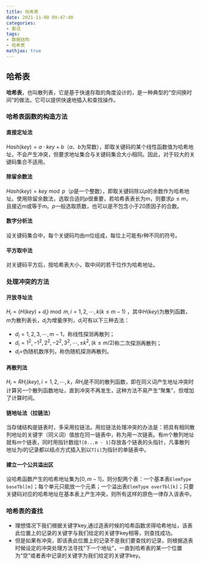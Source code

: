 ```yaml
---
title: 哈希表
date: 2021-11-08 09:47:40
categories:
- 面试
tags:
- 数据结构
- 哈希表
mathjax: true
---
```


## 哈希表

**哈希表**，也叫散列表，它是基于快速存取的角度设计的，是一种典型的“空间换时间”的做法。它可以提供快速地插入和查找操作。

### 哈希表函数的构造方法

#### 直接定址法
$Hash(key) = a \cdot key + b$（$a$、$b$为常数），即取关键码的某个线性函数值为哈希地址，不会产生冲突，但要求地址集合与关键码集合大小相同。因此，对于较大的关键码集合不适用。

#### 除留余数法
$Hash(key) = key \bmod p$（$p$是一个整数），即取关键码除以$p$的余数作为哈希地址。使用除留余数法，选取合适的$p$很重要，若哈希表表长为$m$，则要求$p \le m$，且接近$m$或等于$m$。$p$一般选取质数，也可以是不包含小于20质因子的合数。

#### 数字分析法
设关键码集合中，每个关键码均由$m$位组成，每位上可能有$r$种不同的符号。

#### 平方取中法
对关键码平方后，按哈希表大小，取中间的若干位作为哈希地址。

### 处理冲突的方法

#### 开放寻址法
$H_i = (H(key) + d_i) \bmod m, i = 1, 2, \cdots, k (k \le m - 1)$ ，其中$H(key)$为散列函数，$m$为散列表长，$d_i$为增量序列，$d_i$可有以下三种去法：
* $d_i = 1, 2, 3, \cdots, m - 1$，称线性探测再散列；
* $d_i = 1^2, -1^2, 2^2, -2^2, 3^2, \cdots, \pm k^2, (k \le m / 2)$称二次探测再散列；
* $d_i=$伪随机数序列，称伪随机探测再散列。

#### 再散列法
$H_i = RH_i(key), i = 1, 2, \cdots, k$，$RH_i$是不同的散列函数，即在同义词产生地址冲突时计算另一个散列函数地址，直到冲突不再发生，这种方法不易产生“聚集”，但增加了计算时间。

#### 链地址法（拉链法）
当存储结构是链表时，多采用拉链法。用拉链法处理冲突的办法是：把具有相同散列地址的关键字（同义词）值放在同一链表中，称为用一次链表。有$m$个散列地址就有$m$个链表，同时用指针数组`T[0...m - 1]`存放各个链表的头指针，凡事散列地址为$i$的记录都以结点方式插入到以`T[i]`为指针的单链表中。

#### 建立一个公共溢出区
设哈希函数产生的哈希地址集为$[0, m - 1]$，则分配两个表：一个基本表`ElemType baseTbl[m]`；每个单元只能放一个元素；一个溢出表`ElemType overTbl[k]`；只要关键码对应的哈希地址在基本表上产生冲突，则所有这样的原色一律存入该表中。


### 哈希表的查找
* 理想情况下我们根据关键字key,通过造表时候的哈希函数求得哈希地址，该表此位置上的记录的关键字与我们给定的关键字key相等，则查找成功。
* 但是如果有冲突，即该表此位置上的记录不是我们要查找的记录，则根据造表时候设定的冲突处理方法寻找“下一个地址”，一直到哈希表的某一个位置为“空”或者表中记录的关键字为我们给定的关键字key。
